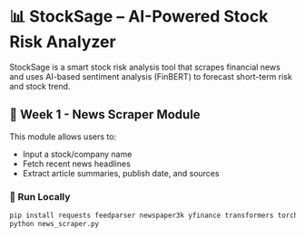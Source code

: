 # 📊 StockSage – AI-Powered Stock Risk Analyzer

StockSage is a smart stock risk analysis tool that scrapes financial news and uses AI-based sentiment analysis (FinBERT) to forecast short-term risk and stock trend.

## 🔹 Week 1 - News Scraper Module

This module allows users to:
- Input a stock/company name
- Fetch recent news headlines
- Extract article summaries, publish date, and sources

### 🚀 Run Locally
```bash
pip install requests feedparser newspaper3k yfinance transformers torch vaderSentiment pytz
python news_scraper.py
